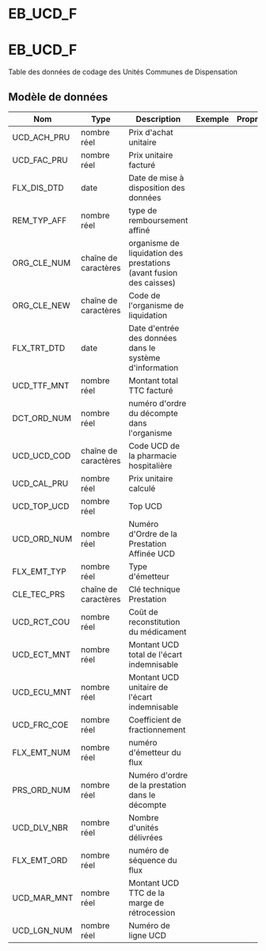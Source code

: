 # EB_UCD_F

<!-- ATTENTION : Ne pas supprimer ou modifier la ligne ci-dessous -->
# EB_UCD_F

Table des données de codage des Unités Communes de Dispensation


## Modèle de données

|Nom|Type|Description|Exemple|Propriétés|
|-|-|-|-|-|
|UCD_ACH_PRU|nombre réel|Prix d'achat unitaire|||
|UCD_FAC_PRU|nombre réel|Prix unitaire facturé|||
|FLX_DIS_DTD|date|Date de mise à disposition des données|||
|REM_TYP_AFF|nombre réel|type de remboursement affiné|||
|ORG_CLE_NUM|chaîne de caractères|organisme de liquidation des prestations (avant fusion des caisses)|||
|ORG_CLE_NEW|chaîne de caractères|Code de l'organisme de liquidation|||
|FLX_TRT_DTD|date|Date d'entrée des données dans le système d'information|||
|UCD_TTF_MNT|nombre réel|Montant total TTC facturé|||
|DCT_ORD_NUM|nombre réel|numéro d'ordre du décompte dans l'organisme|||
|UCD_UCD_COD|chaîne de caractères|Code UCD de la pharmacie hospitalière|||
|UCD_CAL_PRU|nombre réel|Prix unitaire calculé|||
|UCD_TOP_UCD|nombre réel|Top UCD|||
|UCD_ORD_NUM|nombre réel|Numéro d'Ordre de la Prestation Affinée UCD|||
|FLX_EMT_TYP|nombre réel|Type d'émetteur|||
|CLE_TEC_PRS|chaîne de caractères|Clé technique Prestation|||
|UCD_RCT_COU|nombre réel|Coût de reconstitution du médicament|||
|UCD_ECT_MNT|nombre réel|Montant UCD total de l'écart indemnisable|||
|UCD_ECU_MNT|nombre réel|Montant UCD unitaire de l'écart indemnisable|||
|UCD_FRC_COE|nombre réel|Coefficient de fractionnement|||
|FLX_EMT_NUM|nombre réel|numéro d'émetteur du flux|||
|PRS_ORD_NUM|nombre réel|Numéro d'ordre de la prestation dans le décompte|||
|UCD_DLV_NBR|nombre réel|Nombre d'unités délivrées|||
|FLX_EMT_ORD|nombre réel|numéro de séquence du flux|||
|UCD_MAR_MNT|nombre réel|Montant UCD TTC de la marge de rétrocession|||
|UCD_LGN_NUM|nombre réel|Numéro de ligne UCD|||

<!-- ATTENTION : Ne pas supprimer ou modifier la ligne ci-dessus -->
